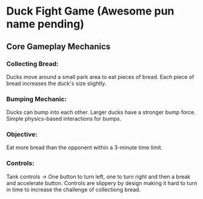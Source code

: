# Duck Fight Game (Awesome pun name pending)

## Core Gameplay Mechanics
### Collecting Bread:
Ducks move around a small park area to eat pieces of bread.
Each piece of bread increases the duck's size slightly.

### Bumping Mechanic:
Ducks can bump into each other. Larger ducks have a stronger bump force.
Simple physics-based interactions for bumps.

### Objective:
Eat more bread than the opponent within a 3-minute time limit.

### Controls:
Tank controls -> One button to turn left, one to turn right and then a break and accelerate button.
Controls are slippery by design making it hard to turn in time to increase the challenge of collectiong bread.
